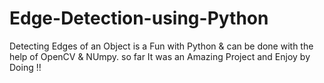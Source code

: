 # Edge-Detection-using-Python
Detecting Edges of an Object is a Fun with Python &amp; can be done with the help of OpenCV &amp; NUmpy. so far It was an Amazing Project and Enjoy by Doing !!
